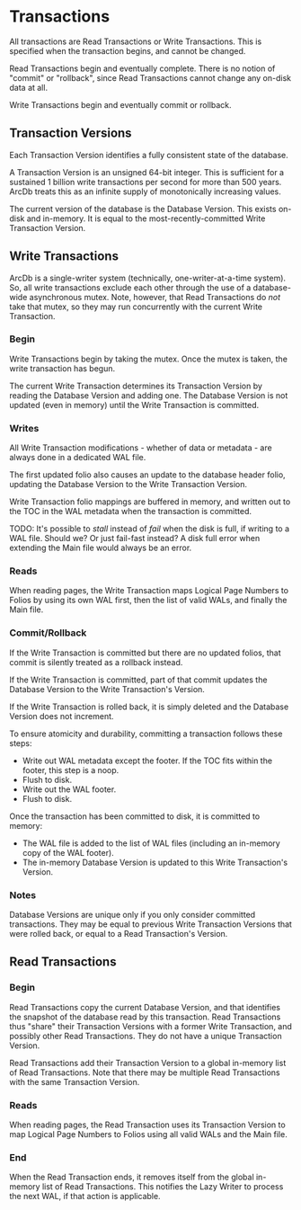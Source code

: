 # Transactions

All transactions are Read Transactions or Write Transactions. This is specified when the transaction begins, and cannot be changed.

Read Transactions begin and eventually complete. There is no notion of "commit" or "rollback", since Read Transactions cannot change any on-disk data at all.

Write Transactions begin and eventually commit or rollback.

## Transaction Versions

Each Transaction Version identifies a fully consistent state of the database.

A Transaction Version is an unsigned 64-bit integer. This is sufficient for a sustained 1 billion write transactions per second for more than 500 years. ArcDb treats this as an infinite supply of monotonically increasing values.

The current version of the database is the Database Version. This exists on-disk and in-memory. It is equal to the most-recently-committed Write Transaction Version.

## Write Transactions

ArcDb is a single-writer system (technically, one-writer-at-a-time system). So, all write transactions exclude each other through the use of a database-wide asynchronous mutex. Note, however, that Read Transactions do *not* take that mutex, so they may run concurrently with the current Write Transaction.

### Begin

Write Transactions begin by taking the mutex. Once the mutex is taken, the write transaction has begun.

The current Write Transaction determines its Transaction Version by reading the Database Version and adding one. The Database Version is not updated (even in memory) until the Write Transaction is committed.

### Writes

All Write Transaction modifications - whether of data or metadata - are always done in a dedicated WAL file.

The first updated folio also causes an update to the database header folio, updating the Database Version to the Write Transaction Version.

Write Transaction folio mappings are buffered in memory, and written out to the TOC in the WAL metadata when the transaction is committed.

TODO: It's possible to *stall* instead of *fail* when the disk is full, if writing to a WAL file. Should we? Or just fail-fast instead? A disk full error when extending the Main file would always be an error.

### Reads

When reading pages, the Write Transaction maps Logical Page Numbers to Folios by using its own WAL first, then the list of valid WALs, and finally the Main file.

### Commit/Rollback

If the Write Transaction is committed but there are no updated folios, that commit is silently treated as a rollback instead.

If the Write Transaction is committed, part of that commit updates the Database Version to the Write Transaction's Version.

If the Write Transaction is rolled back, it is simply deleted and the Database Version does not increment.

To ensure atomicity and durability, committing a transaction follows these steps:
- Write out WAL metadata except the footer. If the TOC fits within the footer, this step is a noop.
- Flush to disk.
- Write out the WAL footer.
- Flush to disk.

Once the transaction has been committed to disk, it is committed to memory:
- The WAL file is added to the list of WAL files (including an in-memory copy of the WAL footer).
- The in-memory Database Version is updated to this Write Transaction's Version.

### Notes

Database Versions are unique only if you only consider committed transactions. They may be equal to previous Write Transaction Versions that were rolled back, or equal to a Read Transaction's Version.

## Read Transactions

### Begin

Read Transactions copy the current Database Version, and that identifies the snapshot of the database read by this transaction. Read Transactions thus "share" their Transaction Versions with a former Write Transaction, and possibly other Read Transactions. They do not have a unique Transaction Version.

Read Transactions add their Transaction Version to a global in-memory list of Read Transactions. Note that there may be multiple Read Transactions with the same Transaction Version.

### Reads

When reading pages, the Read Transaction uses its Transaction Version to map Logical Page Numbers to Folios using all valid WALs and the Main file.

### End

When the Read Transaction ends, it removes itself from the global in-memory list of Read Transactions. This notifies the Lazy Writer to process the next WAL, if that action is applicable.
